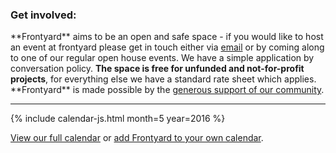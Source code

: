 ---
---

### Get involved:

\*\*Frontyard\*\* aims to be an open and safe space - if you would like to host an event at frontyard please get in touch either via [email](mailto:frontyardprojects@gmail.com) or by coming along to one of our regular open house events. We have a simple application by conversation policy. **The space is free for unfunded and not-for-profit projects**, for everything else we have a standard rate sheet which applies. \*\*Frontyard\*\* is made possible by the [generous support of our community](/supporters).

-----

{% include calendar-js.html month=5 year=2016 %}

[View our full calendar](https://calendar.google.com/calendar/embed?src=frontyardprojects%40gmail.com&ctz=Australia/Sydney)
or [add Frontyard to your own calendar](https://calendar.google.com/calendar/ical/frontyardprojects%40gmail.com/public/basic.ics).

